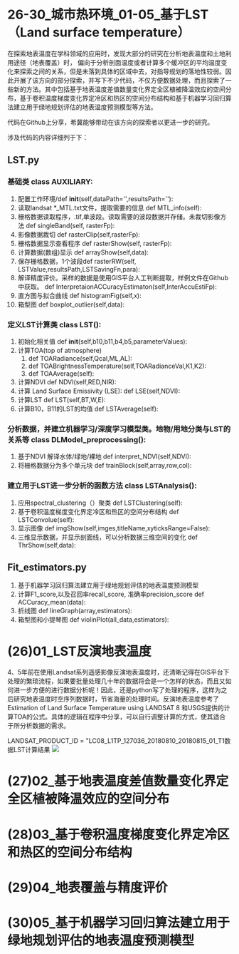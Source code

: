 # 26-30_城市热环境_01-05_基于LST（Land surface temperature）
在探索地表温度在学科领域的应用时，发现大部分的研究在分析地表温度和土地利用途径（地表覆盖）时，
偏向于分析剖面温度或者计算多个缓冲区的平均温度变化来探索之间的关系，但是未落到具体的区域中去，对指导规划的落地性较弱。因此开展了该方向的部分探索，并写下不少代码，不仅方便数据处理，而且探索了一些新的方法。其中包括基于地表温度差值数量变化界定全区植被降温效应的空间分布，基于卷积温度梯度变化界定冷区和热区的空间分布结构和基于机器学习回归算法建立用于绿地规划评估的地表温度预测模型等方法。

代码在Github上分享，希冀能够带动在该方向的探索者以更进一步的研究。

涉及代码的内容详细列于下：
## LST.py

### 基础类 class AUXILIARY:
  1. 配置工作环境/def __init__(self,dataPath='',resultsPath=''):
  2. 读取landsat *_MTL.txt文件，提取需要的信息 def MTL_info(self):
  3. 栅格数据读取程序，.tif,单波段。读取需要的波段数据并存储。未裁切影像方法 def singleBand(self, rasterFp):
  4. 影像数据裁切 def rasterClip(self,rasterFp):
  5. 栅格数据显示查看程序 def rasterShow(self, rasterFp):
  6. 计算数据(数组)显示 def arrayShow(self,data):
  7. 保存栅格数据，1个波段def rasterRW(self, LSTValue,resultsPath,LSTSavingFn,para):
  8. 解译精度评价。采样的数据是使用GIS平台人工判断提取，样例文件在Github中获取。  def InterpretaionACCuracyEstimaton(self,InterAccuEstiFp):
  9. 直方图与拟合曲线 def histogramFig(self,x):
 10. 箱型图  def boxplot_outlier(self,data):
    
###  定义LST计算类 class LST():
  1. 初始化相关值 def __init__(self,b10,b11,b4,b5,parameterValues):
  2. 计算TOA(top of atmosphere) 
        1. def TOARadiance(self,Qcal,ML,AL):
        2. def TOABrightnessTemperature(self,TOARadianceVal,K1,K2):
        3. def TOAAverage(self):
  3. 计算NDVI  def NDVI(self,RED,NIR):
  4. 计算 Land Surface Emissivity (LSE):  def LSE(self,NDVI):
  5. 计算LST def LST(self,BT,W,E):
  6. 计算B10，B11的LST的均值  def LSTAverage(self):
  
### 分析数据，并建立机器学习/深度学习模型类。地物/用地分类与LST的关系等 class DLModel_preprocessing():
  1. 基于NDVI 解译水体/绿地/裸地 def interpret_NDVI(self,NDVI):
  2. 将栅格数据分为多个单元块 def trainBlock(self,array,row,col):
  
### 建立用于LST进一步分析的函数方法 class LSTAnalysis():
 1. 应用spectral_clustering（）聚类 def LSTClustering(self):
 2. 基于卷积温度梯度变化界定冷区和热区的空间分布结构  def LSTConvolue(self):
 3. 显示图像 def imgShow(self,imges,titleName,xyticksRange=False):
 4. 三维显示数据，并显示剖面线，可以分析数据三维空间的变化  def ThrShow(self,data):
  
## Fit_estimators.py
1. 基于机器学习回归算法建立用于绿地规划评估的地表温度预测模型
2. 计算F1_score,以及召回率recall_score, 准确率precision_score def ACCuracy_mean(data):
3. 折线图 def lineGraph(array,estimators): 
4. 箱型图和小提琴图 def violinPlot(all_data,estimators):


# (26)01_LST反演地表温度

4、5年前在使用Landsat系列遥感影像反演地表温度时，还清晰记得在GIS平台下处理的繁琐流程，如果要批量处理几十年的数据将会是一个怎样的状态，而且又如何进一步方便的进行数据分析呢！因此，还是python写了处理的程序，这样为之后研究地表温度时空序列数据时，节省海量的处理时间。反演地表温度参考了Estimation of Land Surface Temperature using LANDSAT 8 和USGS提供的计算TOA的公式。具体的逻辑在程序中分享，可以自行调整计算的方式，使其适合于所分析数据的需求。

LANDSAT_PRODUCT_ID = "LC08_L1TP_127036_20180810_20180815_01_T1数据LST计算结果
![](https://github.com/richieBao/python-urbanPlanning/blob/master/images/26_01.jpg)

# (27)02_基于地表温度差值数量变化界定全区植被降温效应的空间分布

# (28)03_基于卷积温度梯度变化界定冷区和热区的空间分布结构

# (29)04_地表覆盖与精度评价

# (30)05_基于机器学习回归算法建立用于绿地规划评估的地表温度预测模型
